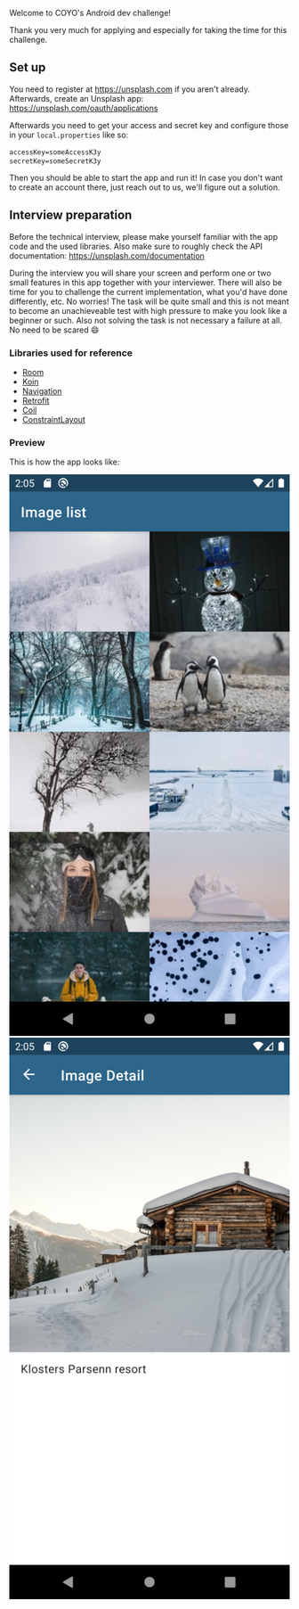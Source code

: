 Welcome to COYO's Android dev challenge!

Thank you very much for applying and especially for taking the time for this challenge.

## Set up

You need to register at https://unsplash.com if you aren't already. Afterwards, create an Unsplash app: https://unsplash.com/oauth/applications

Afterwards you need to get your access and secret key and configure those in your `local.properties` like so:

```
accessKey=someAccessK3y
secretKey=someSecretK3y
```

Then you should be able to start the app and run it! In case you don't want to create an account there, just reach out to us, we'll figure out a solution. 


## Interview preparation

Before the technical interview, please make yourself familiar with the app code and the used libraries. Also make sure to roughly check the API documentation: https://unsplash.com/documentation

During the interview you will share your screen and perform one or two small features in this app together with your interviewer. There will also be time for you to challenge the current implementation, what you'd have done differently, etc. 
No worries! The task will be quite small and this is not meant to become an unachieveable test with high pressure to make you look like a beginner or such. Also not solving the task is not necessary a failure at all. No need to be scared 😄

### Libraries used for reference

- [Room](https://developer.android.com/training/data-storage/room)
- [Koin](https://github.com/InsertKoinIO/koin)
- [Navigation](https://developer.android.com/guide/navigation)
- [Retrofit](https://square.github.io/retrofit/)
- [Coil](https://coil-kt.github.io/coil/)
- [ConstraintLayout](https://developer.android.com/training/constraint-layout/)

### Preview

This is how the app looks like:

![List](/screenshots/list.png)
![Detail](/screenshots/detail.png)
